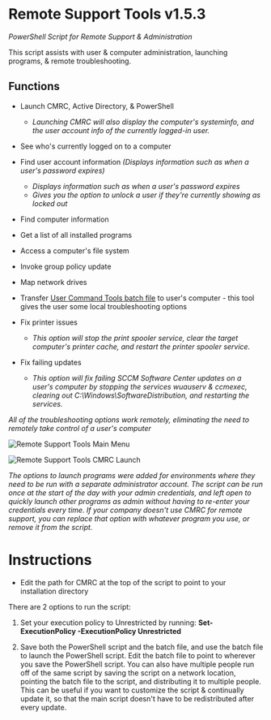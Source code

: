 
# Remote Support Tools v1.5.3
*PowerShell Script for Remote Support & Administration*

This script assists with user & computer administration, launching programs, & remote troubleshooting.

## Functions

* Launch CMRC, Active Directory, & PowerShell
	- *Launching CMRC will also display the computer's systeminfo, and the user account info of the currently logged-in user.*
	
* See who's currently logged on to a computer
* Find user account information *(Displays information such as when a user's password expires)*
	- *Displays information such as when a user's password expires*
	- *Gives you the option to unlock a user if they're currently showing as locked out*

* Find computer information
* Get a list of all installed programs
* Access a computer's file system
* Invoke group policy update
* Map network drives

* Transfer [User Command Tools batch file](https://github.com/Justin-Lund/IT-Support-Batch-Files/) to user's computer - this tool gives the user some local troubleshooting options

* Fix printer issues
	- *This option will stop the print spooler service, clear the target computer's printer cache, and restart the printer spooler service.*

* Fix failing updates
	- *This option will fix failing SCCM Software Center updates on a user's computer by stopping the services wuauserv & ccmexec, clearing out C:\Windows\SoftwareDistribution, and restarting the services.*

*All of the troubleshooting options work remotely, eliminating the need to remotely take control of a user's computer*

![Remote Support Tools Main Menu](https://i.imgur.com/DTEaB3k.png)

![Remote Support Tools CMRC Launch](https://i.imgur.com/bls4mEL.png)


*The options to launch programs were added for environments where they need to be run with a separate administrator account. The script can be run once at the start of the day with your admin credentials, and left open to quickly launch other programs as admin without having to re-enter your credentials every time.
If your company doesn't use CMRC for remote support, you can replace that option with whatever program you use, or remove it from the script.*

# Instructions

* Edit the path for CMRC at the top of the script to point to your installation directory

There are 2 options to run the script:
1) Set your execution policy to Unrestricted by running: **Set-ExecutionPolicy -ExecutionPolicy Unrestricted**

2) Save both the PowerShell script and the batch file, and use the batch file to launch the PowerShell script. Edit the batch file to point to wherever you save the PowerShell script. You can also have multiple people run off of the same script by saving the script on a network location, pointing the batch file to the script, and distributing it to multiple people.
This can be useful if you want to customize the script & continually update it, so that the main script doesn't have to be redistributed after every update.
